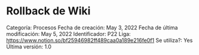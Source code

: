 # Rollback de Wiki

Categoría: Procesos
Fecha de creación: May 3, 2022
Fecha de última modificación: May 5, 2022
Identificador: P22
Liga: https://www.notion.so/bf25946982ff489caa0a189e216fe0f1
Se utiliza?: Yes
Última versión: 1.0